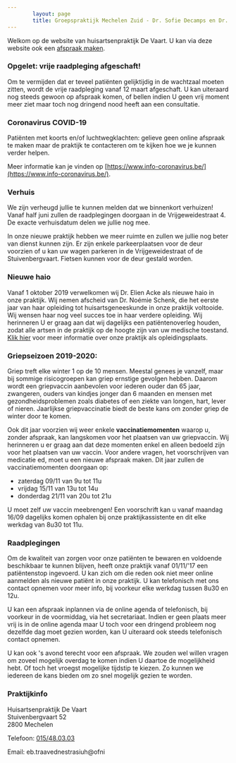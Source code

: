 ```yaml
---
        layout: page
        title: Groepspraktijk Mechelen Zuid - Dr. Sofie Decamps en Dr. Sofie Van Tongelen
---
```


Welkom op de website van huisartsenpraktijk De Vaart. U kan via deze website ook een <a href="http://www.introlution.be/clientwebsites/doctorwebsite_2/logincustom.aspx?domain=huisartsendevaart.be" target="_blank">afspraak maken</a>. 

### Opgelet: vrije raadpleging afgeschaft!

Om te vermijden dat er teveel patiënten gelijktijdig in de wachtzaal moeten zitten, wordt de vrije raadpleging vanaf 12 maart afgeschaft. U kan uiteraard nog steeds gewoon op afspraak komen, of bellen indien U geen vrij moment meer ziet maar toch nog dringend nood heeft aan een consultatie.

### Coronavirus COVID-19

Patiënten met koorts en/of luchtwegklachten: gelieve geen online afspraak te maken maar de praktijk te contacteren om te kijken hoe we je kunnen verder helpen.

Meer informatie kan je vinden op [https://www.info-coronavirus.be/](https://www.info-coronavirus.be/).

### Verhuis

We zijn verheugd jullie te kunnen melden dat we binnenkort verhuizen! Vanaf half juni zullen de raadplegingen doorgaan in de Vrijgeweidestraat 4. De exacte verhuisdatum delen we jullie nog mee.

In onze nieuwe praktijk hebben we meer ruimte en zullen we jullie nog beter van dienst kunnen zijn.
Er zijn enkele parkeerplaatsen voor de deur voorzien of u kan uw wagen parkeren in de Vrijgeweidestraat of de Stuivenbergvaart. Fietsen kunnen voor de deur gestald worden.

### Nieuwe haio

Vanaf 1 oktober 2019 verwelkomen wij Dr. Elien Acke als nieuwe haio in onze praktijk. Wij nemen afscheid van Dr. Noémie Schenk, die het eerste jaar van haar opleiding tot huisartsgeneeskunde in onze praktijk voltooide. Wij wensen haar nog veel succes toe in haar verdere opleiding.  Wij herinneren U er graag aan dat wij dagelijks een patiëntenoverleg houden, zodat alle artsen in de praktijk op de hoogte zijn van uw medische toestand. <a href="praktischeinfo.html#opleidingspraktijk">Klik hier</a> voor meer informatie over onze praktijk als opleidingsplaats.

### Griepseizoen 2019-2020:

Griep treft elke winter 1 op de 10 mensen. Meestal genees je vanzelf, maar bij sommige risicogroepen kan griep ernstige gevolgen hebben. Daarom wordt een griepvaccin aanbevolen voor iederen ouder dan 65 jaar, zwangeren, ouders van kindjes jonger dan 6 maanden en mensen met gezondheidsproblemen zoals diabetes of een ziekte van longen, hart, lever of nieren. Jaarlijkse griepvaccinatie biedt de beste kans om zonder griep de winter door te komen.

Ook dit jaar voorzien wij weer enkele **vaccinatiemomenten** waarop u, zonder afspraak, kan langskomen voor het plaatsen van uw griepvaccin. Wij herinneren u er graag aan dat deze momenten enkel en alleen bedoeld zijn voor het plaatsen van uw vaccin. Voor andere vragen, het voorschrijven van medicatie ed, moet u een nieuwe afspraak maken. 
Dit jaar zullen de vaccinatiemomenten doorgaan op:
- zaterdag 09/11 van 9u tot 11u
- vrijdag 15/11 van 13u tot 14u
- donderdag 21/11 van 20u tot 21u 

U moet zelf uw vaccin meebrengen! Een voorschrift kan u vanaf maandag 16/09 dagelijks komen ophalen bij onze praktijkassistente en dit elke werkdag van 8u30 tot 11u.

### Raadplegingen

Om de kwaliteit van zorgen voor onze patiënten te bewaren en voldoende beschikbaar te kunnen blijven, heeft onze praktijk vanaf 01/11/'17 een patiëntenstop ingevoerd. U kan zich om die reden ook niet meer online aanmelden als nieuwe patiënt in onze praktijk. U kan telefonisch met ons contact opnemen voor meer info, bij voorkeur elke werkdag tussen 8u30 en 12u.

U kan een afspraak inplannen via de online agenda of telefonisch, bij voorkeur in de voormiddag, via het secretariaat. Indien er geen plaats meer vrij is in de online agenda maar U toch voor een dringend probleem nog dezelfde dag moet gezien worden, kan U uiteraard ook steeds telefonisch contact opnemen. 

U kan ook 's avond terecht voor een afspraak. We zouden wel willen vragen om zoveel mogelijk overdag te komen indien U daartoe de mogelijkheid hebt. Of toch het vroegst mogelijke tijdstip te kiezen. Zo kunnen we iedereen de kans bieden om zo snel mogelijk gezien te worden.


### Praktijkinfo

<p>
Huisartsenpraktijk De Vaart<br>
Stuivenbergvaart 52<br>
2800 Mechelen<br>
</p>
<p>
Telefoon: <a href="tel:015/48.03.03">015/48.03.03</a>
</p>

<p>
Email: <span class="doeeensraar">eb.traavednestrasiuh@ofni</span>
</p>